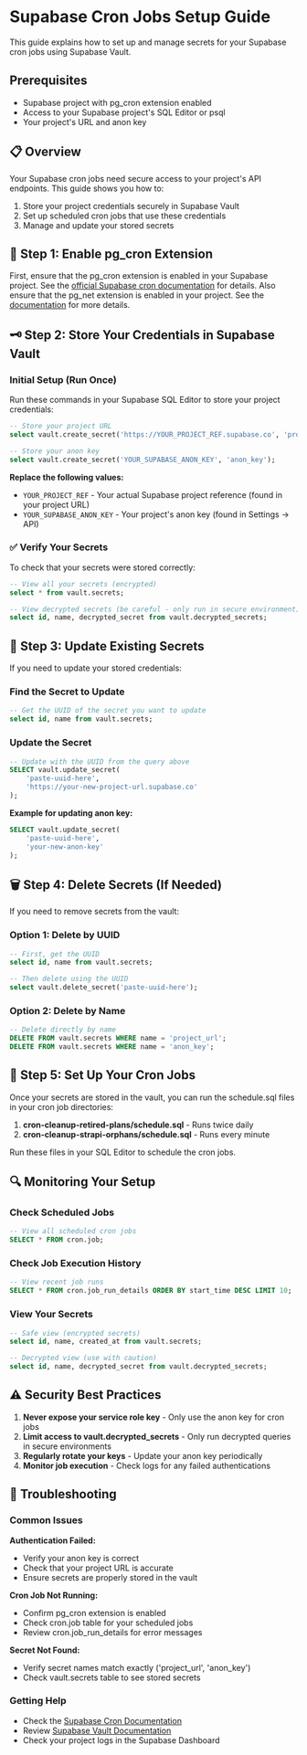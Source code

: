 # Supabase Cron Jobs Setup Guide

This guide explains how to set up and manage secrets for your Supabase cron jobs using Supabase Vault.

## Prerequisites

- Supabase project with pg_cron extension enabled
- Access to your Supabase project's SQL Editor or psql
- Your project's URL and anon key

## 📋 Overview

Your Supabase cron jobs need secure access to your project's API endpoints. This guide shows you how to:

1. Store your project credentials securely in Supabase Vault
2. Set up scheduled cron jobs that use these credentials
3. Manage and update your stored secrets

## 🔐 Step 1: Enable pg_cron Extension

First, ensure that the pg_cron extension is enabled in your Supabase project. See the [official Supabase cron documentation](https://supabase.com/docs/guides/cron) for details. Also ensure that the pg_net extension is enabled in your project. See the [documentation](https://supabase.com/docs/guides/database/extensions/pg_net) for more details.

## 🗝️ Step 2: Store Your Credentials in Supabase Vault

### Initial Setup (Run Once)

Run these commands in your Supabase SQL Editor to store your project credentials:

```sql
-- Store your project URL
select vault.create_secret('https://YOUR_PROJECT_REF.supabase.co', 'project_url');

-- Store your anon key
select vault.create_secret('YOUR_SUPABASE_ANON_KEY', 'anon_key');
```

**Replace the following values:**

- `YOUR_PROJECT_REF` - Your actual Supabase project reference (found in your project URL)
- `YOUR_SUPABASE_ANON_KEY` - Your project's anon key (found in Settings → API)

### ✅ Verify Your Secrets

To check that your secrets were stored correctly:

```sql
-- View all your secrets (encrypted)
select * from vault.secrets;

-- View decrypted secrets (be careful - only run in secure environment)
select id, name, decrypted_secret from vault.decrypted_secrets;
```

## 🔄 Step 3: Update Existing Secrets

If you need to update your stored credentials:

### Find the Secret to Update

```sql
-- Get the UUID of the secret you want to update
select id, name from vault.secrets;
```

### Update the Secret

```sql
-- Update with the UUID from the query above
SELECT vault.update_secret(
    'paste-uuid-here',
    'https://your-new-project-url.supabase.co'
);
```

**Example for updating anon key:**

```sql
SELECT vault.update_secret(
    'paste-uuid-here',
    'your-new-anon-key'
);
```

## 🗑️ Step 4: Delete Secrets (If Needed)

If you need to remove secrets from the vault:

### Option 1: Delete by UUID

```sql
-- First, get the UUID
select id, name from vault.secrets;

-- Then delete using the UUID
select vault.delete_secret('paste-uuid-here');
```

### Option 2: Delete by Name

```sql
-- Delete directly by name
DELETE FROM vault.secrets WHERE name = 'project_url';
DELETE FROM vault.secrets WHERE name = 'anon_key';
```

## 📅 Step 5: Set Up Your Cron Jobs

Once your secrets are stored in the vault, you can run the schedule.sql files in your cron job directories:

1. **cron-cleanup-retired-plans/schedule.sql** - Runs twice daily
2. **cron-cleanup-strapi-orphans/schedule.sql** - Runs every minute

Run these files in your SQL Editor to schedule the cron jobs.

## 🔍 Monitoring Your Setup

### Check Scheduled Jobs

```sql
-- View all scheduled cron jobs
SELECT * FROM cron.job;
```

### Check Job Execution History

```sql
-- View recent job runs
SELECT * FROM cron.job_run_details ORDER BY start_time DESC LIMIT 10;
```

### View Your Secrets

```sql
-- Safe view (encrypted secrets)
select id, name, created_at from vault.secrets;

-- Decrypted view (use with caution)
select id, name, decrypted_secret from vault.decrypted_secrets;
```

## ⚠️ Security Best Practices

1. **Never expose your service role key** - Only use the anon key for cron jobs
2. **Limit access to vault.decrypted_secrets** - Only run decrypted queries in secure environments
3. **Regularly rotate your keys** - Update your anon key periodically
4. **Monitor job execution** - Check logs for any failed authentications

## 🚨 Troubleshooting

### Common Issues

**Authentication Failed:**

- Verify your anon key is correct
- Check that your project URL is accurate
- Ensure secrets are properly stored in the vault

**Cron Job Not Running:**

- Confirm pg_cron extension is enabled
- Check cron.job table for your scheduled jobs
- Review cron.job_run_details for error messages

**Secret Not Found:**

- Verify secret names match exactly ('project_url', 'anon_key')
- Check vault.secrets table to see stored secrets

### Getting Help

- Check the [Supabase Cron Documentation](https://supabase.com/docs/guides/cron)
- Review [Supabase Vault Documentation](https://supabase.com/docs/guides/database/vault)
- Check your project logs in the Supabase Dashboard
